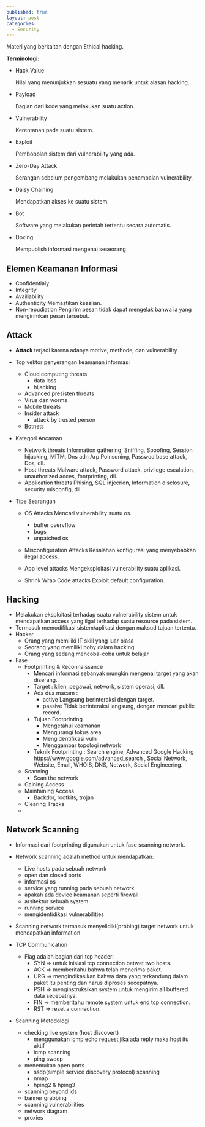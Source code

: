 ```yaml
---
published: true
layout: post
categories:
  - Security
---
```

Materi yang berkaitan dengan Ethical hacking.

**Terminologi:**
- Hack Value
  
  Nilai yang menunjukkan sesuatu yang menarik untuk alasan hacking.
   
- Payload

  Bagian dari kode yang melakukan suatu action.
  
- Vulnerability

  Kerentanan pada suatu sistem.
  
- Exploit

  Pembobolan sistem dari vulnerability yang ada.
  
- Zero-Day Attack

  Serangan sebelum pengembang melakukan penambalan vulnerability.
  
- Daisy Chaining

  Mendapatkan akses ke suatu sistem.
  
- Bot

  Software yang melakukan perintah tertentu secara automatis.
  
- Doxing

  Mempublish informasi mengenai seseorang
  
## Elemen Keamanan Informasi
- Confidentialy
- Integrity
- Availiability
- Authenticity
  Memastikan keaslian.
- Non-repudiation
  Pengirim pesan tidak dapat mengelak bahwa ia yang mengirimkan pesan tersebut.
  
## Attack
- **Attack** terjadi karena adanya motive, methode, dan vulnerability

- Top vektor penyerangan keamanan informasi
  - Cloud computing threats
    - data loss
    - hijacking
  - Advanced presisten threats
  - Virus dan worms
  - Mobile threats
  - Insider attack
    - attack by trusted person
  - Botnets
  
- Kategori Ancaman
  - Network threats
    Information gathering, Sniffing, Spoofing, Session hijacking, MITM, Dns adn Arp Poinsoning, Passwod base attack, Dos, dll.
  - Host threats
    Malware attack, Password attack, privilege escalation, unauthorized acces, footprinting, dll.
  - Application threats
    Phising, SQL injecrion, Information disclosure, security misconfig, dll.
  
- Tipe Searangan
  - OS Attacks
    Mencari vulnerability suatu os.
    - buffer overvflow
    - bugs
    - unpatched os
    
  - Misconfiguration Attacks
    Kesalahan konfigurasi yang menyebabkan ilegal access.
  - App level attacks
    Mengeksploitasi vulnerability suatu aplikasi.
  - Shrink Wrap Code attacks
    Exploit default configuration.
    
## Hacking
- Melakukan eksploitasi terhadap suatu vulnerability sistem untuk mendapatkan access yang ilgal terhadap suatu resource pada sistem.
- Termasuk memodifikasi sistem/aplikasi dengan maksud tujuan tertentu.
- Hacker
  - Orang yang memiliki IT skill yang luar biasa
  - Seorang yang memiliki hoby dalam hacking
  - Orang yang sedang mencoba-coba untuk belajar
- Fase
  - Footprinting & Reconnaissance
    - Mencari informasi sebanyak mungkin mengenai target yang akan diserang.
    - Target : klien, pegawai, network, sistem operasi, dll.
    - Ada dua macam :
      - active
        Langsung berinteraksi dengan target.
      - passive
        Tidak berinteraksi langsung, dengan mencari public record.
    - Tujuan Footprinting
      - Mengetahui keamanan
      - Mengurangi fokus area
      - Mengidentifikasi vuln
      - Menggambar topologi network
    - Teknik Footprinting : Search engine, Advanced Google Hacking https://www.google.com/advanced_search , Social Network, Website, Email, WHOIS, DNS, Network, Social Engineering.
  - Scanning
    - Scan the network
  - Gaining Access
  - Maintaining Access
    - Backdor, rootkits, trojan
  - Clearing Tracks
  -
  
  
## Network Scanning

- Informasi dari footprinting digunakan untuk fase scanning network.

- Network scanning adalah  method untuk mendapatkan:
  - Live hosts pada sebuah network
  - open dan closed ports
  - informasi os
  - service yang running pada sebuah network
  - apakah ada device keamanan seperti firewall
  - arsitektur sebuah system
  - running service
  - mengidentidikasi vulnerabilities
  
- Scanning network termasuk menyelidiki(probing) target network untuk mendapatkan information

- TCP Communication
  - Flag adalah bagian dari tcp header:
    - SYN => untuk inisiasi tcp connection betwet two hosts.
    - ACK => memberitahu bahwa telah menerima paket.
    - URG => mengindikasikan bahwa data yang terkandung dalam paket itu penting dan harus diproses secepatnya.
    - PSH => menginstruksikan system untuk mengirim all buffered data secepatnya.
    - FIN => memberitahu remote system untuk end tcp connection.
    - RST => reset a connection.

- Scanning Metodologi
  - checking live system (host discovert)
    - menggunakan icmp echo request,jika ada reply maka host itu aktif
    - icmp scanning
    - ping sweep
  - menemukan open ports
    - ssdp(simple service discovery protocol) scanning
    - nmap
    - hping2 & hping3
  - scanning beyond ids
  - banner grabbing
  - scanning vulnerabilities
  - network diagram
  - proxies

